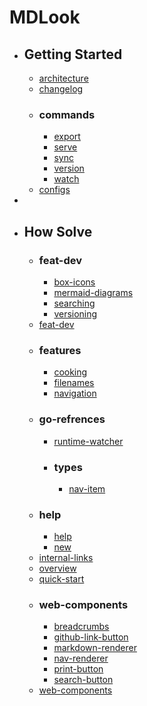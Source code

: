 # MDLook

- ## Getting Started
  - [architecture](docs/architecture.md)
  - [changelog](docs/changelog.md)
  - ### commands
    - [export](docs/commands/export.md)
    - [serve](docs/commands/serve.md)
    - [sync](docs/commands/sync.md)
    - [version](docs/commands/version.md)
    - [watch](docs/commands/watch.md)
  - [configs](docs/configs.md)
-
- ## How Solve
  - ### feat-dev
    - [box-icons](docs/feat-dev/box-icons.md)
    - [mermaid-diagrams](docs/feat-dev/mermaid-diagrams.md)
    - [searching](docs/feat-dev/searching.md)
    - [versioning](docs/feat-dev/versioning.md)
  - [feat-dev](docs/feat-dev.md)
  - ### features
    - [cooking](docs/features/cooking.md)
    - [filenames](docs/features/filenames.md)
    - [navigation](docs/features/navigation.md)
  - ### go-refrences
    - [runtime-watcher](docs/go-refrences/runtime-watcher.md)
    - ### types
      - [nav-item](docs/go-refrences/types/nav-item.md)
  - ### help
    - [help](docs/help/help.md)
    - [new](docs/help/new.md)
  - [internal-links](docs/internal-links.md)
  - [overview](docs/overview.md)
  - [quick-start](docs/quick-start.md)
  - ### web-components
    - [breadcrumbs](docs/web-components/breadcrumbs.md)
    - [github-link-button](docs/web-components/github-link-button.md)
    - [markdown-renderer](docs/web-components/markdown-renderer.md)
    - [nav-renderer](docs/web-components/nav-renderer.md)
    - [print-button](docs/web-components/print-button.md)
    - [search-button](docs/web-components/search-button.md)
  - [web-components](docs/web-components.md)
